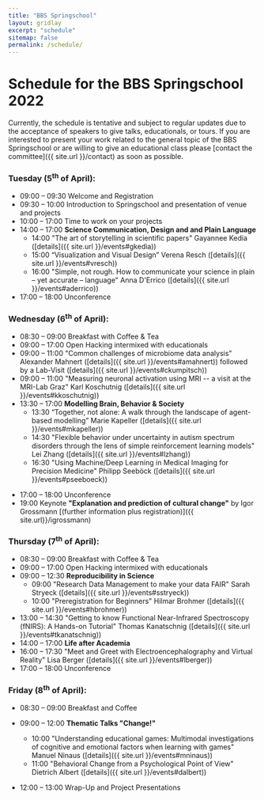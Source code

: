 ```yaml
---
title: "BBS Springschool"
layout: gridlay
excerpt: "schedule"
sitemap: false
permalink: /schedule/
---
```

# Schedule for the BBS Springschool 2022

Currently, the schedule is tentative and subject to regular updates due to the acceptance of speakers to give talks, educationals, or tours. If you are interested to present your work related to the general topic of the BBS Springschool or are willing to give an educational class please [contact the committee]({{ site.url }}/contact) as soon as possible.

### Tuesday (5<sup>th</sup> of April):
- 09:00 &ndash; 09:30 Welcome and Registration
- 09:30 &ndash; 10:00 Introduction to Springschool and presentation of venue and projects
- 10:00 &ndash; 17:00 Time to work on your projects
- 14:00 &ndash; 17:00 <b>Science Communication, Design and and Plain Language</b>
  - 14:00 "The art of storytelling in scientific papers" Gayannee Kedia ([details]({{ site.url }}/events#gkedia))
  - 15:00 “Visualization and Visual Design” Verena Resch ([details]({{ site.url }}/events#vresch))
  - 16:00  "Simple, not rough. How to communicate your science in plain &ndash; yet accurate &ndash; language" Anna D'Errico ([details]({{ site.url }}/events#aderrico))
- 17:00 &ndash; 18:00 Unconference
<!-- - 19:00 &ndash; 22:00 Touristic twilight tour through Graz  -->

### Wednesday (6<sup>th</sup> of April):
- 08:30 &ndash; 09:00 Breakfast with Coffee & Tea
- 09:00 &ndash; 17:00 Open Hacking intermixed with educationals
- 09:00 &ndash; 11:00 "Common challenges of microbiome data analysis" Alexander Mahnert ([details]({{ site.url }}/events#amahnert)) followed by a Lab-Visit ([details]({{ site.url }}/events#ckumpitsch))
- 09:00 &ndash; 11:00 "Measuring neuronal activation using MRI -- a visit at the MRI-Lab Graz" Karl Koschutnig ([details]({{ site.url }}/events#kkoschutnig))
- 13:30 &ndash; 17:00 <b>Modelling Brain, Behavior & Society</b>
  - 13:30 “Together, not alone: A walk through the landscape of agent-based modelling” Marie Kapeller ([details]({{ site.url }}/events#mkapeller))
  - 14:30 "Flexible behavior under uncertainty in autism spectrum disorders through the lens of simple reinforcement learning models" Lei Zhang ([details]({{ site.url }}/events#lzhang))
  - 16:30 "Using Machine/Deep Learning in Medical Imaging for Precision Medicine" Philipp Seeböck ([details]({{ site.url }}/events#pseeboeck)) 
<!-- 15:00 "Educational HPC" Huan Chen-->
- 17:00 &ndash; 18:00 Unconference
- 19:00 Keynote <b>"Explanation and prediction of cultural change"</b> by Igor Grossmann [(further information plus registration)]({{ site.url}}/igrossmann)

### Thursday (7<sup>th</sup> of April):
- 08:30 &ndash; 09:00 Breakfast with Coffee & Tea
- 09:00 &ndash; 17:00 Open Hacking intermixed with educationals
- 09:00 &ndash; 12:30 <b>Reproducibility in Science</b>
  - 09:00 "Research Data Management to make your data FAIR" Sarah Stryeck ([details]({{ site.url }}/events#sstryeck))
  - 10:00 "Preregistration for Beginners" Hilmar Brohmer ([details]({{ site.url }}/events#hbrohmer))
- 13:00 &ndash; 14:30 "Getting to know Functional Near-Infrared Spectroscopy (fNIRS): A Hands-on Tutorial" Thomas Kanatschnig  ([details]({{ site.url }}/events#tkanatschnig))
- 14:00 &ndash; 17:00 <b>Life after Academia</b>
- 16:00 &ndash; 17:30 "Meet and Greet with Electroencephalography and Virtual Reality" Lisa Berger ([details]({{ site.url }}/events#lberger))
- 17:00 &ndash; 18:00 Unconference
<!-- - 19:00 &ndash; 22:00 Dinner at a fancy place -->

### Friday (8<sup>th</sup> of April):
- 08:30 &ndash; 09:00 Breakfast and Coffee
- 09:00 &ndash; 12:00 <b>Thematic Talks "Change!"</b>
  - 10:00 "Understanding educational games: Multimodal investigations of cognitive and emotional factors when learning with games" Manuel Ninaus  ([details]({{ site.url }}/events#mninaus))
  - 11:00 "Behavioral Change from a Psychological Point of View" Dietrich Albert  ([details]({{ site.url }}/events#dalbert))

- 12:00 &ndash; 13:00 Wrap-Up and Project Presentations
